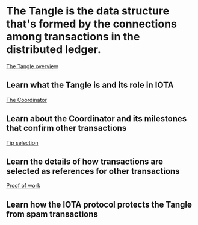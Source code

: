 # The Tangle is the data structure that's formed by the connections among transactions in the distributed ledger.

[The Tangle overview](/0.1/introduction/overview.md)
## Learn what the Tangle is and its role in IOTA

[The Coordinator](/0.1/concepts/the-coordinator.md)
## Learn about the Coordinator and its milestones that confirm other transactions

[Tip selection](/0.1/concepts/tip-selection.md)
## Learn the details of how transactions are selected as references for other transactions

[Proof of work](/0.1/concepts/proof-of-work.md)
## Learn how the IOTA protocol protects the Tangle from spam transactions
